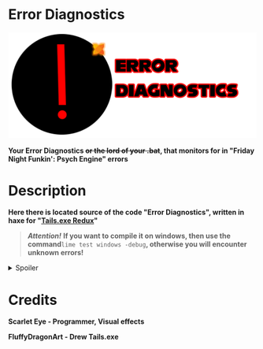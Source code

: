 # Error Diagnostics
![Logo ERROR](/github/Logo.png)

**Your Error Diagnostics ~~or the lord of your .bat~~, that monitors for in "Friday Night Funkin': Psych Engine" errors**

# Description
**Here there is located source of the code "Error Diagnostics", written in haxe for "[Tails.exe Redux](https://gamebanana.com/wips/75818)"**

>***Attention!***
**If you want to compile it on windows, then use the command**```lime test windows -debug```**, otherwise you will encounter unknown errors!**

<details><summary>Spoiler</summary>
    <pre>
    The program does not define anything, it is an illusion of your mistake =3
    </pre>
   </details>
   
# Credits
**Scarlet Eye - Programmer, Visual effects**

**FluffyDragonArt - Drew Tails.exe**
